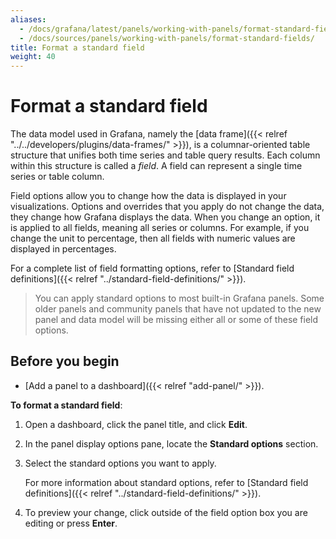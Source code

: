 ```yaml
---
aliases:
  - /docs/grafana/latest/panels/working-with-panels/format-standard-fields/
  - /docs/sources/panels/working-with-panels/format-standard-fields/
title: Format a standard field
weight: 40
---
```


# Format a standard field

The data model used in Grafana, namely the [data frame]({{< relref "../../developers/plugins/data-frames/" >}}), is a columnar-oriented table structure that unifies both time series and table query results. Each column within this structure is called a _field_. A field can represent a single time series or table column.

Field options allow you to change how the data is displayed in your visualizations. Options and overrides that you apply do not change the data, they change how Grafana displays the data. When you change an option, it is applied to all fields, meaning all series or columns. For example, if you change the unit to percentage, then all fields with numeric values are displayed in percentages.

For a complete list of field formatting options, refer to [Standard field definitions]({{< relref "../standard-field-definitions/" >}}).

> You can apply standard options to most built-in Grafana panels. Some older panels and community panels that have not updated to the new panel and data model will be missing either all or some of these field options.

## Before you begin

- [Add a panel to a dashboard]({{< relref "add-panel/" >}}).

**To format a standard field**:

1. Open a dashboard, click the panel title, and click **Edit**.

1. In the panel display options pane, locate the **Standard options** section.

1. Select the standard options you want to apply.

   For more information about standard options, refer to [Standard field definitions]({{< relref "../standard-field-definitions/" >}}).

1. To preview your change, click outside of the field option box you are editing or press **Enter**.
